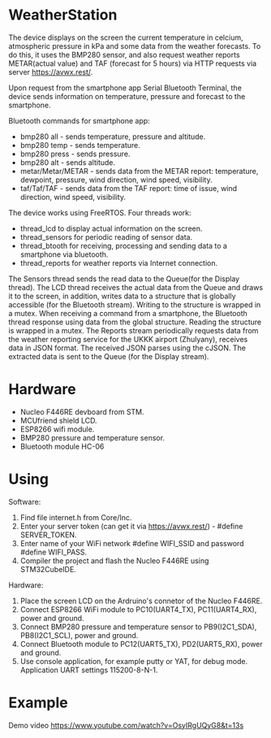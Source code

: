 # WeatherStation

The device displays on the screen the current temperature in celcium, atmospheric pressure in kPa and some data from the weather forecasts. 
To do this, it uses the BMP280 sensor, and also request weather reports METAR(actual value) and TAF (forecast for 5 hours) via HTTP requests via server  https://avwx.rest/.

Upon request from the smartphone app Serial Bluetooth Terminal, the device sends information on temperature, pressure and forecast to the smartphone. 

Bluetooth commands for smartphone app:
 - bmp280 all   - sends temperature, pressure and altitude. 
 - bmp280 temp  - sends temperature. 
 - bmp280 press - sends pressure. 
 - bmp280 alt   - sends altitude. 
 - metar/Metar/METAR - sends data from the METAR report: temperature, dewpoint, pressure, wind direction, wind speed, visibility.
 - taf/Taf/TAF - sends data from the TAF report: time of issue, wind direction, wind speed, visibility.
 
The device works using FreeRTOS. Four threads work:
 - thread_lcd to display actual information on the screen. 
 - thread_sensors for periodic reading of sensor data.
 - thread_btooth for receiving, processing and sending data to a smartphone via bluetooth.
 - thread_reports for weather reports via Internet connection.
 
The Sensors thread sends the read data to the Queue(for the Display thread).
The LCD thread receives the actual data from the Queue and draws it to the screen,
in addition, writes data to a structure that is globally accessible (for the Bluetooth stream). Writing to the structure is wrapped in a mutex. 
When receiving a command from a smartphone, the Bluetooth thread response using data from the global structure. Reading the structure is wrapped in a mutex.
The Reports stream periodically requests data from the weather reporting service for the UKKK airport (Zhulyany), receives data in JSON format. 
The received JSON parses using the cJSON. The extracted data is sent to the Queue (for the Display stream).

# Hardware 

 - Nucleo F446RE devboard from STM.
 - MCUfriend shield LCD.
 - ESP8266 wifi module.
 - BMP280 pressure and temperature sensor.
 - Bluetooth module HC-06
 
# Using

Software:
1. Find file internet.h from Core/Inc.
2. Enter your server token (can get it via  https://avwx.rest/) -  #define SERVER_TOKEN. 
3. Enter name of your WiFi network #define WIFI_SSID and password #define WIFI_PASS.	
4. Compiler the project and flash the Nucleo F446RE using STM32CubeIDE. 
	
Hardware:
1. Place the screen LCD on the Ardruino's connetor of the Nucleo F446RE.
2. Connect ESP8266 WiFi module to PC10(UART4_TX), PC11(UART4_RX), power and ground.
3. Connect BMP280 pressure and temperature sensor to PB9(I2C1_SDA), PB8(I2C1_SCL), power and ground.
4. Connect Bluetooth module to PC12(UART5_TX), PD2(UART5_RX), power and ground.
5. Use console application, for example putty or YAT, for debug mode. Application UART settings 115200-8-N-1.

# Example

Demo video https://www.youtube.com/watch?v=OsyIRgUQyG8&t=13s 


